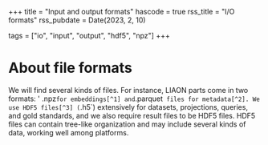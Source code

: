 +++
title = "Input and output formats"
hascode = true
rss_title = "I/O formats"
rss_pubdate = Date(2023, 2, 10)

tags = ["io", "input", "output", "hdf5", "npz"]
+++


# About file formats
We will find several kinds of files. For instance, LIAON parts come in two formats: ' .npz` for embeddings[^1] and `.parquet` files for metadata[^2].
We use HDF5 files[^3] (`.h5`) extensively for datasets, projections, queries, and gold standards, and we also require result files to be HDF5 files. HDF5 files can contain tree-like organization and may include several kinds of data, working well among platforms.

[^1]: Numpy files can be loaded with [`numpy.load`](https://numpy.org/doc/stable/reference/generated/numpy.load.html) in Python and with package [`NPZ.jl`](https://github.com/fhs/NPZ.jl) in Julia.

[^2]: The [`pyarrow`](https://arrow.apache.org/docs/python/index.html) package provide support for parquet files in Python. Julia users can use the [`Parquet2.jl`](https://expandingman.gitlab.io/Parquet2.jl/) package.

[^3]: High-performance data management and storage suite <https://www.hdfgroup.org/solutions/hdf5/>. In Python, these files can be loaded and created with [`h5py`](https://www.h5py.org/). Julia users can use [`HDF5.jl`](https://juliaio.github.io/HDF5.jl/) or the less featured but faster [`JLD2`](https://github.com/JuliaIO/JLD2.jl).
